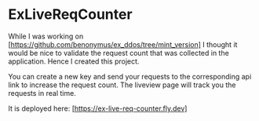 # ExLiveReqCounter

While I was working on [https://github.com/benonymus/ex_ddos/tree/mint_version] 
I thought it would be nice to validate the request count that was collected in the application.
Hence I created this project.

You can create a new key and send your requests to the corresponding api link to increase the request count. 
The liveview page will track you the requests in real time.

It is deployed here: [https://ex-live-req-counter.fly.dev]

